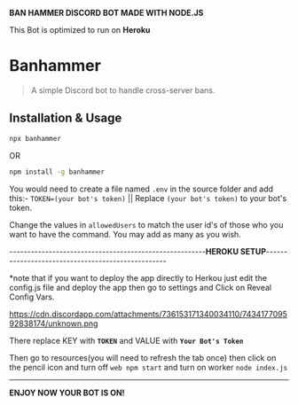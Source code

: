 **BAN HAMMER DISCORD BOT MADE WITH NODE.JS**


This Bot is optimized to run on **Heroku**

# Banhammer

> A simple Discord bot to handle cross-server bans.

## Installation & Usage

```bash
npx banhammer
```

OR

```bash
npm install -g banhammer
```

You would need to create a file named `.env` in the source folder and add this:- `TOKEN=(your bot's token)` || Replace `(your bot's token)` to your bot's token.

Change the values in `allowedUsers` to match the user id's of those who you want to have the command. You may add as many as you wish.

-------------------------------------------------------**HEROKU SETUP**--------------------------------------------------

*note that if you want to deploy the app directly to Herkou just edit the config.js file and deploy the app then go to settings and Click on Reveal Config Vars.

https://cdn.discordapp.com/attachments/736153171340034110/743417709592838174/unknown.png

There replace KEY with **`TOKEN`** and VALUE with **`Your Bot's Token`**

Then go to resources(you will need to refresh the tab once) then click on the pencil icon and turn off `web npm start` and turn on worker `node index.js`

-------------------------------------------------------------------------------------------------------------------------------------------------------------------

**ENJOY NOW YOUR BOT IS ON!**
 



